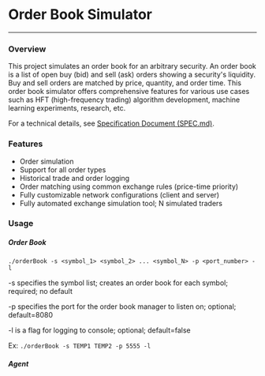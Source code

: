 # Order Book Simulator

---

### Overview

This project simulates an order book for an arbitrary security. An order book is a list of open buy (bid) and sell (ask) orders showing a security's liquidity. Buy and sell orders are matched by price, quantity, and order time. This order book simulator offers comprehensive features for various use cases such as HFT (high-frequency trading) algorithm development, machine learning experiments, research, etc.

For a technical details, see [Specification Document (SPEC.md)](https://github.com/tzabcoder/OrderBookSimulator/blob/main/SPEC.md "SPEC.md").

### Features

* Order simulation
* Support for all order types
* Historical trade and order logging
* Order matching using common exchange rules (price-time priority)
* Fully customizable network configurations (client and server)
* Fully automated exchange simulation tool; N simulated traders

### Usage

##### Order Book

`./orderBook -s <symbol_1> <symbol_2> ... <symbol_N> -p <port_number> -l`

-s specifies the symbol list; creates an order book for each symbol; required; no default

-p specifies the port for the order book manager to listen on; optional; default=8080

-l is a flag for logging to console; optional; default=false

Ex: `./orderBook -s TEMP1 TEMP2 -p 5555 -l`

##### Agent
